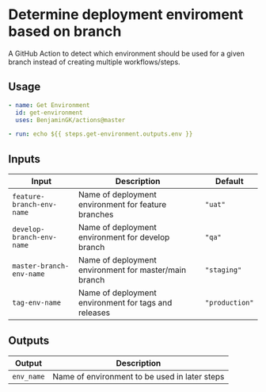 # Determine deployment enviroment based on branch

A GitHub Action to detect which environment should be used for a given branch instead of creating multiple workflows/steps.

## Usage


```yaml
- name: Get Environment
  id: get-environment
  uses: BenjaminGK/actions@master

- run: echo ${{ steps.get-environment.outputs.env }}
```

## Inputs

| Input                         | Description                                                  | Default              |
| ----------------------------- | ------------------------------------------------------------ | -------------------- |
| `feature-branch-env-name`     | Name of deployment environment for feature branches          | `"uat"`              |
| `develop-branch-env-name`     | Name of deployment environment for develop branch            | `"qa"`               |
| `master-branch-env-name`      | Name of deployment environment for master/main branch        | `"staging"`          |
| `tag-env-name`                | Name of deployment environment for tags and releases         | `"production"`       |

## Outputs

| Output                 | Description                                                                                |
| ---------------------- | ------------------------------------------------------------------------------------------ |
| `env_name`             | Name of environment to be used in later steps                                              |
